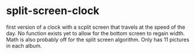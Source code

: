 # split-screen-clock

first version of a clock with a scplit screen that travels at the speed of the day. No function exists yet to allow for the bottom screen to regain width. Math is also probably off for the split screen algorithm. Only has 11 pictures in each album. 
